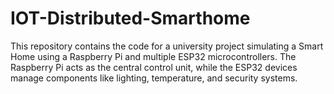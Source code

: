 # IOT-Distributed-Smarthome
This repository contains the code for a university project simulating a Smart Home using a Raspberry Pi and multiple ESP32 microcontrollers. The Raspberry Pi acts as the central control unit, while the ESP32 devices manage components like lighting, temperature, and security systems.
